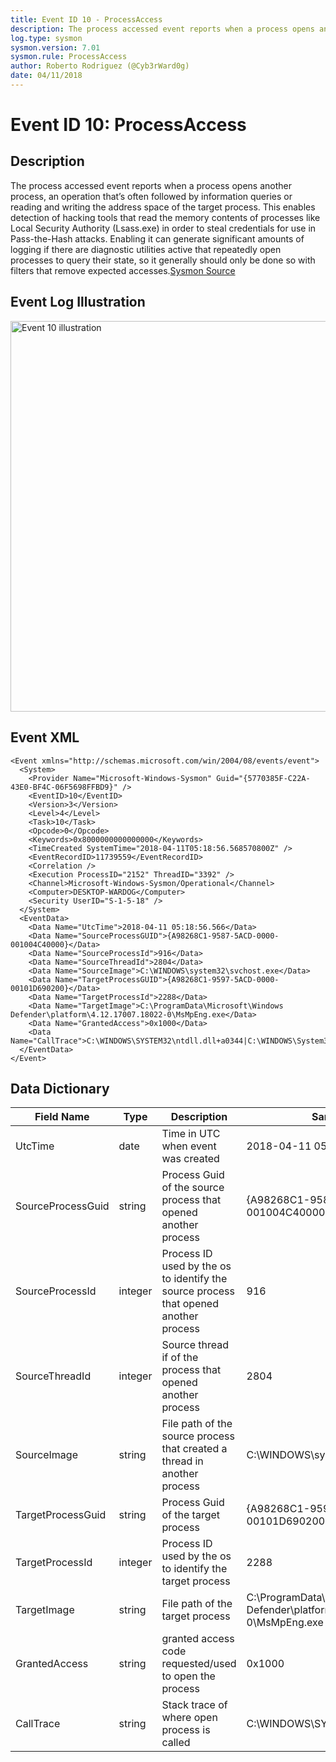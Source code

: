 ```yaml
---
title: Event ID 10 - ProcessAccess
description: The process accessed event reports when a process opens another process.
log.type: sysmon
sysmon.version: 7.01
sysmon.rule: ProcessAccess
author: Roberto Rodriguez (@Cyb3rWard0g)
date: 04/11/2018
---
```


# Event ID 10: ProcessAccess

## Description
The process accessed event reports when a process opens another process, an operation that’s often followed by information queries or reading and writing the address space of the target process. This enables detection of hacking tools that read the memory contents of processes like Local Security Authority (Lsass.exe) in order to steal credentials for use in Pass-the-Hash attacks. Enabling it can generate significant amounts of logging if there are diagnostic utilities active that repeatedly open processes to query their state, so it generally should only be done so with filters that remove expected accesses.[Sysmon Source](https://docs.microsoft.com/en-us/sysinternals/downloads/sysmon#event-id-10-processaccess)

## Event Log Illustration

<img src="https://github.com/Cyb3rWard0g/OSSEM/blob/master/resources/images/event-10.png" alt="Event 10 illustration" width="625" height="625">

## Event XML

```
<Event xmlns="http://schemas.microsoft.com/win/2004/08/events/event">
  <System>
    <Provider Name="Microsoft-Windows-Sysmon" Guid="{5770385F-C22A-43E0-BF4C-06F5698FFBD9}" /> 
    <EventID>10</EventID> 
    <Version>3</Version> 
    <Level>4</Level> 
    <Task>10</Task> 
    <Opcode>0</Opcode> 
    <Keywords>0x8000000000000000</Keywords> 
    <TimeCreated SystemTime="2018-04-11T05:18:56.568570800Z" /> 
    <EventRecordID>11739559</EventRecordID> 
    <Correlation /> 
    <Execution ProcessID="2152" ThreadID="3392" /> 
    <Channel>Microsoft-Windows-Sysmon/Operational</Channel> 
    <Computer>DESKTOP-WARDOG</Computer> 
    <Security UserID="S-1-5-18" /> 
  </System>
  <EventData>
    <Data Name="UtcTime">2018-04-11 05:18:56.566</Data> 
    <Data Name="SourceProcessGUID">{A98268C1-9587-5ACD-0000-001004C40000}</Data> 
    <Data Name="SourceProcessId">916</Data> 
    <Data Name="SourceThreadId">2804</Data> 
    <Data Name="SourceImage">C:\WINDOWS\system32\svchost.exe</Data> 
    <Data Name="TargetProcessGUID">{A98268C1-9597-5ACD-0000-00101D690200}</Data> 
    <Data Name="TargetProcessId">2288</Data> 
    <Data Name="TargetImage">C:\ProgramData\Microsoft\Windows Defender\platform\4.12.17007.18022-0\MsMpEng.exe</Data> 
    <Data Name="GrantedAccess">0x1000</Data> 
    <Data Name="CallTrace">C:\WINDOWS\SYSTEM32\ntdll.dll+a0344|C:\WINDOWS\System32\KERNELBASE.dll+64794|c:\windows\system32\lsm.dll+10e93|c:\windows\system32\lsm.dll+f9ea|C:\WINDOWS\System32\RPCRT4.dll+76d23|C:\WINDOWS\System32\RPCRT4.dll+d9390|C:\WINDOWS\System32\RPCRT4.dll+a81c|C:\WINDOWS\System32\RPCRT4.dll+273b4|C:\WINDOWS\System32\RPCRT4.dll+2654e|C:\WINDOWS\System32\RPCRT4.dll+26cfb|C:\WINDOWS\System32\RPCRT4.dll+3083f|C:\WINDOWS\System32\RPCRT4.dll+313a6|C:\WINDOWS\System32\RPCRT4.dll+2d12e|C:\WINDOWS\System32\RPCRT4.dll+2e853|C:\WINDOWS\System32\RPCRT4.dll+5cc68|C:\WINDOWS\SYSTEM32\ntdll.dll+365ce|C:\WINDOWS\SYSTEM32\ntdll.dll+34b46|C:\WINDOWS\System32\KERNEL32.DLL+11fe4|C:\WINDOWS\SYSTEM32\ntdll.dll+6efc1</Data> 
  </EventData>
</Event>
```

## Data Dictionary

| Field Name | Type | Description | Sample Value |
|--------|---------|-------|---------|
| UtcTime | date | Time in UTC when event was created |	2018-04-11 05:18:56.566 |
| SourceProcessGuid | string | Process Guid of the source process that opened another process | {A98268C1-9587-5ACD-0000-001004C40000} |
| SourceProcessId | integer | Process ID used by the os to identify the source process that opened another process | 916 |
| SourceThreadId | integer | Source thread if of the process that opened another process | 2804 |
| SourceImage | string | File path of the source process that created a thread in another process | C:\WINDOWS\system32\svchost.exe |
| TargetProcessGuid | string | Process Guid of the target process | {A98268C1-9597-5ACD-0000-00101D690200} |
| TargetProcessId | integer | Process ID used by the os to identify the target process | 2288 |
| TargetImage | string | File path of the target process | C:\ProgramData\Microsoft\Windows Defender\platform\4.12.17007.18022-0\MsMpEng.exe |
| GrantedAccess | string | granted access code requested/used to open the process | 0x1000 |
| CallTrace | string | Stack trace of where open process is called | C:\WINDOWS\SYSTEM32\ntdll.dll+a0344| C:\WINDOWS\System32\KERNELBASE.dll+64794|c:\windows\system32\lsm.dll+10e93| c:\windows\system32\lsm.dll+f9ea| C:\WINDOWS\System32\RPCRT4.dll+76d23| C:\WINDOWS\System32\RPCRT4.dll+d9390| C:\WINDOWS\System32\RPCRT4.dll+a81c| C:\WINDOWS\System32\RPCRT4.dll+273b4| C:\WINDOWS\System32\RPCRT4.dll+2654e| C:\WINDOWS\System32\RPCRT4.dll+26cfb| C:\WINDOWS\System32\RPCRT4.dll+3083f| C:\WINDOWS\System32\RPCRT4.dll+313a6| C:\WINDOWS\System32\RPCRT4.dll+2d12e| C:\WINDOWS\System32\RPCRT4.dll+2e853| C:\WINDOWS\System32\RPCRT4.dll+5cc68| C:\WINDOWS\SYSTEM32\ntdll.dll+365ce| C:\WINDOWS\SYSTEM32\ntdll.dll+34b46| C:\WINDOWS\System32\KERNEL32.DLL+11fe4 |C:\WINDOWS\SYSTEM32\ntdll.dll+6efc1 |